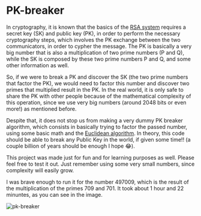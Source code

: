 # PK-breaker
In cryptography, it is known that the basics of the [RSA system](https://en.wikipedia.org/wiki/RSA_(cryptosystem)) requires a secret key (SK) and public key (PK), in order to perform the necessary cryptography steps, which involves the PK exchange between the two communicators, in order to cypher the message. The PK is basically a very big number that is also a multiplication of two prime numbers (P and Q), while the SK is composed by these two prime numbers P and Q, and some other information as well.

So, if we were to break a PK and discover the SK (the two prime numbers that factor the PK), we would need to factor this number and discover two primes that multiplied result in the PK. In the real world, it is only safe to share the PK with other people because of the mathematical complexity of this operation, since we use very big numbers (around 2048 bits or even more!) as mentioned before.

Despite that, it does not stop us from making a very dummy PK breaker algorithm, which consists in basically trying to factor the passed number, using some basic math and the [Euclidean algorithm](https://en.wikipedia.org/wiki/Euclidean_algorithm#:~:text=In%20mathematics%2C%20the%20Euclidean%20algorithm,them%20both%20without%20a%20remainder.). In theory, this code should be able to break any Public Key in the world, if given some time!! (a couple billion of years should be enough I hope :joy:).

This project was made just for fun and for learning purposes as well. Please feel free to test it out. Just remember using some very small numbers, since complexity will easily grow.

I was brave enough to run it for the number 497009, which is the result of the multiplication of the primes 709 and 701. It took about 1 hour and 22 minuntes, as you can see in the image.

![pk-breaker](https://github.com/LucasGCardoso/PK-breaker/assets/40406397/a094f465-fbb9-4823-a909-039f90e98574)
